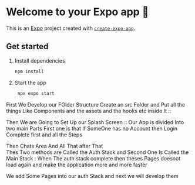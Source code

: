 # Welcome to your Expo app 👋

This is an [Expo](https://expo.dev) project created with [`create-expo-app`](https://www.npmjs.com/package/create-expo-app).

## Get started

1. Install dependencies

   ```bash
   npm install
   ```

2. Start the app

   ```bash
    npx expo start
   ```

First We Develop our FOlder Structure Create an src Folder and Put all the things Like Components and the assets and the hooks etc 
inside It ::

Then We are Going to Set Up our Splash Screen ::
Our App is divided Into two main Parts First one is that If SomeOne has no Account then Login Complete first and all the Steps 

Then Chats Area And All That after That  
Thes Two methods are Called the Auth Stack and Second One Is Called the Main Stack :
When The auth stack complete then theses Pages doesnot load again and make the application more and more faster 



We add Some Pages into our auth Stack  and next we will develop them 






